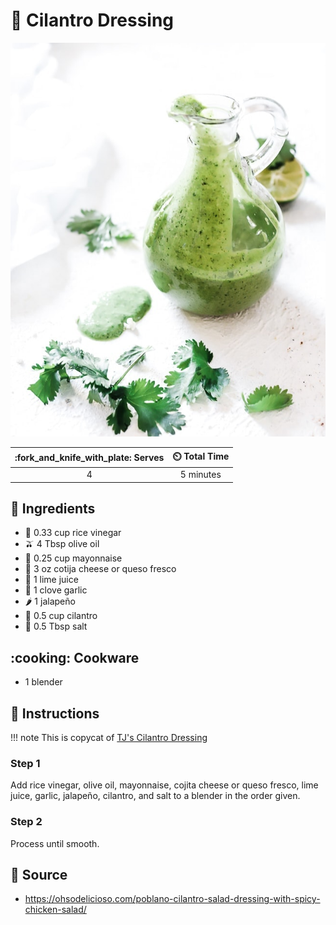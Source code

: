 # :herb: Cilantro Dressing

![Cilantro Dressing](../assets/images/cilantro-dressing.jpg)

| :fork_and_knife_with_plate: Serves | :timer_clock: Total Time |
|:----------------------------------:|:-----------------------: |
| 4 | 5 minutes |

## :salt: Ingredients

- :sake: 0.33 cup rice vinegar
- :olive: 4 Tbsp olive oil
- :egg: 0.25 cup mayonnaise
- :cheese: 3 oz cotija cheese or queso fresco
- :lemon: 1 lime juice
- :garlic: 1 clove garlic
- :hot_pepper: 1 jalapeño
- :herb: 0.5 cup cilantro
- :salt: 0.5 Tbsp salt

## :cooking: Cookware

- 1 blender

## :pencil: Instructions

!!! note
    This is copycat of [TJ's Cilantro Dressing][1]

### Step 1

Add rice vinegar, olive oil, mayonnaise, cojita cheese or queso fresco, lime juice, garlic, jalapeño, cilantro, and
salt to a blender in the order given.

### Step 2

Process until smooth.

## :link: Source

- <https://ohsodelicioso.com/poblano-cilantro-salad-dressing-with-spicy-chicken-salad/>

[1]: <https://www.traderjoesgroceryreviews.com/trader-joes-cilantro-dressing/>
